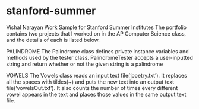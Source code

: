 # stanford-summer
Vishal Narayan
Work Sample for Stanford Summer Institutes
The portfolio contains two projects that I worked on in the AP Computer Science class, and the details of each is listed below.

PALINDROME
The Palindrome class defines private instance variables and methods used by the tester class.
 PalindromeTester accepts a user-inputted string and return whether or not the given string is a palindrome

VOWELS
The Vowels class reads an input text file(‘poetry.txt’). It replaces all the spaces with tildes(~) and puts the new text into an output text file(‘vowelsOut.txt’). It also counts the number of times every different vowel appears in the text and places those values in the same output text file. 
